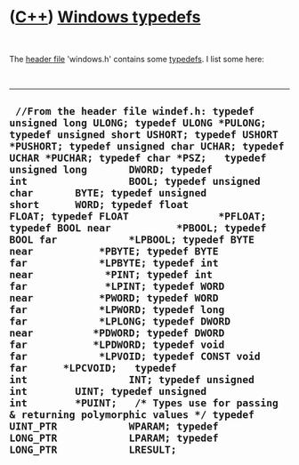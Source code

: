 



 

 

 

 

 

([C++](Cpp.md)) [Windows typedefs](CppWindowsTypedefs.md)
===========================================================

 

The [header file](CppHeaderFile.md) 'windows.h' contains some
[typedefs](CppTypedef.md). I list some here:

 

  ---------------------------------------------------------------------------------------------------------------------------------------------------------------------------------------------------------------------------------------------------------------------------------------------------------------------------------------------------------------------------------------------------------------------------------------------------------------------------------------------------------------------------------------------------------------------------------------------------------------------------------------------------------------------------------------------------------------------------------------------------------------------------------------------------------------------------------------------------------------------------------------------------------------------------------------------------------------------------------------------------------------------------------------------------------------------------------------------------------------------------------------------------------------------------------------------------------------------------
  ` //From the header file windef.h: typedef unsigned long ULONG; typedef ULONG *PULONG; typedef unsigned short USHORT; typedef USHORT *PUSHORT; typedef unsigned char UCHAR; typedef UCHAR *PUCHAR; typedef char *PSZ;   typedef unsigned long       DWORD; typedef int                 BOOL; typedef unsigned char       BYTE; typedef unsigned short      WORD; typedef float               FLOAT; typedef FLOAT               *PFLOAT; typedef BOOL near           *PBOOL; typedef BOOL far            *LPBOOL; typedef BYTE near           *PBYTE; typedef BYTE far            *LPBYTE; typedef int near            *PINT; typedef int far             *LPINT; typedef WORD near           *PWORD; typedef WORD far            *LPWORD; typedef long far            *LPLONG; typedef DWORD near          *PDWORD; typedef DWORD far           *LPDWORD; typedef void far            *LPVOID; typedef CONST void far      *LPCVOID;   typedef int                 INT; typedef unsigned int        UINT; typedef unsigned int        *PUINT;   /* Types use for passing & returning polymorphic values */ typedef UINT_PTR            WPARAM; typedef LONG_PTR            LPARAM; typedef LONG_PTR            LRESULT;`
  ---------------------------------------------------------------------------------------------------------------------------------------------------------------------------------------------------------------------------------------------------------------------------------------------------------------------------------------------------------------------------------------------------------------------------------------------------------------------------------------------------------------------------------------------------------------------------------------------------------------------------------------------------------------------------------------------------------------------------------------------------------------------------------------------------------------------------------------------------------------------------------------------------------------------------------------------------------------------------------------------------------------------------------------------------------------------------------------------------------------------------------------------------------------------------------------------------------------------------

 

 

 

 

 





 



